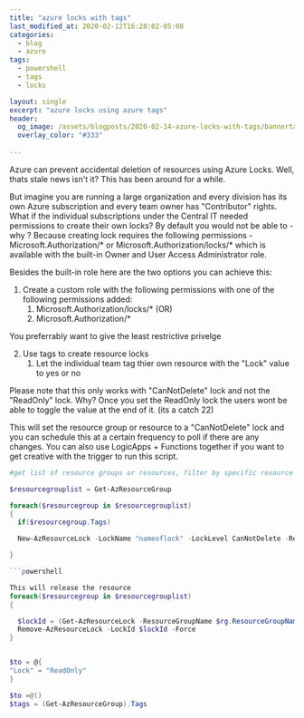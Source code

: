 ```yaml
---
title: "azure locks with tags"
last_modified_at: 2020-02-12T16:28:02-05:00
categories:
  - blog
  - azure
tags:
  - powershell
  - tags
  - locks

layout: single
excerpt: "azure locks using azure tags"
header:
  og_image: /assets/blogposts/2020-02-14-azure-locks-with-tags/bannertag.png
  overlay_color: "#333"
  
---
```



Azure can prevent accidental deletion of resources using Azure Locks. Well, thats stale news isn't it? This has been around for a while. 

But imagine you are running a large organization and every division has its own Azure subscription and every team owner has "Contributor" rights. What if the individual subscriptions under the Central IT needed permissions to create their own locks? By default you would not be able to - why ? Because creating lock requires the following permissions - Microsoft.Authorization/* or Microsoft.Authorization/locks/* which is available with the built-in Owner and User Access Administrator role. 


Besides the built-in role here are the two options you can achieve this: 

1. Create a custom role with the following permissions with one of the following permissions added:
   1. Microsoft.Authorization/locks/* (OR)
   2. Microsoft.Authorization/*  
   
You preferrably want to give the least restrictive privelge 

2. Use tags to create resource locks 
   1. Let the individual team tag thier own resource with the "Lock" value to yes or no

Please note that this only works with "CanNotDelete" lock and not the "ReadOnly" lock. Why? Once you set the ReadOnly lock the users wont be able to toggle the value at the end of it. (its a catch 22)

This will set the resource group or resource to a "CanNotDelete" lock and you can schedule this at a certain frequency to poll if there are any changes. You can also use LogicApps + Functions together if you want to get creative with the trigger to run this script. 

```powershell
#get list of resource groups or resources, filter by specific resource group if you want to at this step ##

$resourcegrouplist = Get-AzResourceGroup

foreach($resourcegroup in $resourcegrouplist)
{
  if($resourcegroup.Tags)

  New-AzResourceLock -LockName "nameoflock" -LockLevel CanNotDelete -ResourceGroupName $resourcegroup.ResourceGroupName -Force

}

```powershell 

This will release the resource 
foreach($resourcegroup in $resourcegrouplist)
{

  $lockId = (Get-AzResourceLock -ResourceGroupName $rg.ResourceGroupName).LockId
  Remove-AzResourceLock -LockId $lockId -Force
}


$to = @{
"Lock" = "ReadOnly"
}

$to =@()
$tags = (Get-AzResourceGroup).Tags


````